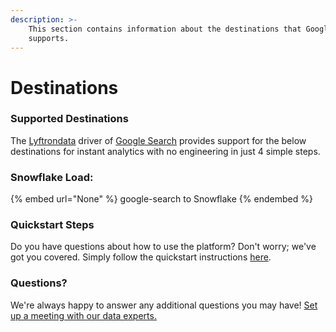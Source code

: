 ```yaml
---
description: >-
    This section contains information about the destinations that Google Search
    supports.
---
```


# Destinations

### Supported Destinations

The [Lyftrondata](https://www.lyftrondata.com/) driver of [Google Search](None) provides support for the below destinations for instant analytics with no engineering in just 4 simple steps.

### Snowflake Load:

{% embed url="None" %}
google-search to Snowflake
{% endembed %}

### Quickstart Steps

Do you have questions about how to use the platform? Don't worry; we've got you covered. Simply follow the quickstart instructions [here](README.md).

### Questions? <a href="#questions" id="questions"></a>

We're always happy to answer any additional questions you may have! [Set up a meeting with our data experts.](https://www.lyftrondata.com/book-a-meeting/)
